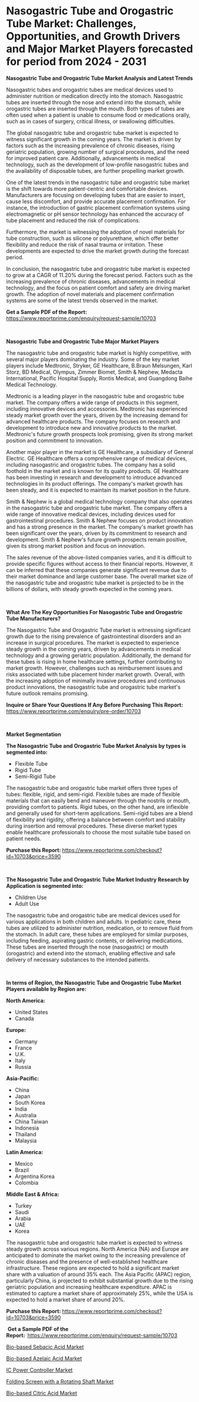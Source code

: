 <p><h1>Nasogastric Tube and Orogastric Tube Market: Challenges, Opportunities, and Growth Drivers and Major Market Players forecasted for period from 2024 - 2031</h1></p><p><strong>Nasogastric Tube and Orogastric Tube Market Analysis and Latest Trends</strong></p>
<p><p>Nasogastric tubes and orogastric tubes are medical devices used to administer nutrition or medication directly into the stomach. Nasogastric tubes are inserted through the nose and extend into the stomach, while orogastric tubes are inserted through the mouth. Both types of tubes are often used when a patient is unable to consume food or medications orally, such as in cases of surgery, critical illness, or swallowing difficulties.</p><p>The global nasogastric tube and orogastric tube market is expected to witness significant growth in the coming years. The market is driven by factors such as the increasing prevalence of chronic diseases, rising geriatric population, growing number of surgical procedures, and the need for improved patient care. Additionally, advancements in medical technology, such as the development of low-profile nasogastric tubes and the availability of disposable tubes, are further propelling market growth.</p><p>One of the latest trends in the nasogastric tube and orogastric tube market is the shift towards more patient-centric and comfortable devices. Manufacturers are focusing on developing tubes that are easier to insert, cause less discomfort, and provide accurate placement confirmation. For instance, the introduction of gastric placement confirmation systems using electromagnetic or pH sensor technology has enhanced the accuracy of tube placement and reduced the risk of complications.</p><p>Furthermore, the market is witnessing the adoption of novel materials for tube construction, such as silicone or polyurethane, which offer better flexibility and reduce the risk of nasal trauma or irritation. These developments are expected to drive the market growth during the forecast period.</p><p>In conclusion, the nasogastric tube and orogastric tube market is expected to grow at a CAGR of 11.20% during the forecast period. Factors such as the increasing prevalence of chronic diseases, advancements in medical technology, and the focus on patient comfort and safety are driving market growth. The adoption of novel materials and placement confirmation systems are some of the latest trends observed in the market.</p></p>
<p><strong>Get a Sample PDF of the Report:&nbsp;</strong> <a href="https://www.reportprime.com/enquiry/request-sample/10703">https://www.reportprime.com/enquiry/request-sample/10703</a></p>
<p>&nbsp;</p>
<p><strong>Nasogastric Tube and Orogastric Tube Major Market Players</strong></p>
<p><p>The nasogastric tube and orogastric tube market is highly competitive, with several major players dominating the industry. Some of the key market players include Medtronic, Stryker, GE Healthcare, B.Braun Melsungen, Karl Storz, BD Medical, Olympus, Zimmer Biomet, Smith & Nephew, Medacta International, Pacific Hospital Supply, Rontis Medical, and Guangdong Baihe Medical Technology.</p><p>Medtronic is a leading player in the nasogastric tube and orogastric tube market. The company offers a wide range of products in this segment, including innovative devices and accessories. Medtronic has experienced steady market growth over the years, driven by the increasing demand for advanced healthcare products. The company focuses on research and development to introduce new and innovative products to the market. Medtronic's future growth prospects look promising, given its strong market position and commitment to innovation.</p><p>Another major player in the market is GE Healthcare, a subsidiary of General Electric. GE Healthcare offers a comprehensive range of medical devices, including nasogastric and orogastric tubes. The company has a solid foothold in the market and is known for its quality products. GE Healthcare has been investing in research and development to introduce advanced technologies in its product offerings. The company's market growth has been steady, and it is expected to maintain its market position in the future.</p><p>Smith & Nephew is a global medical technology company that also operates in the nasogastric tube and orogastric tube market. The company offers a wide range of innovative medical devices, including devices used for gastrointestinal procedures. Smith & Nephew focuses on product innovation and has a strong presence in the market. The company's market growth has been significant over the years, driven by its commitment to research and development. Smith & Nephew's future growth prospects remain positive, given its strong market position and focus on innovation.</p><p>The sales revenue of the above-listed companies varies, and it is difficult to provide specific figures without access to their financial reports. However, it can be inferred that these companies generate significant revenue due to their market dominance and large customer base. The overall market size of the nasogastric tube and orogastric tube market is projected to be in the billions of dollars, with steady growth expected in the coming years.</p></p>
<p>&nbsp;</p>
<p><strong>What Are The Key Opportunities For Nasogastric Tube and Orogastric Tube Manufacturers?</strong></p>
<p><p>The Nasogastric Tube and Orogastric Tube market is witnessing significant growth due to the rising prevalence of gastrointestinal disorders and an increase in surgical procedures. The market is expected to experience steady growth in the coming years, driven by advancements in medical technology and a growing geriatric population. Additionally, the demand for these tubes is rising in home healthcare settings, further contributing to market growth. However, challenges such as reimbursement issues and risks associated with tube placement hinder market growth. Overall, with the increasing adoption of minimally invasive procedures and continuous product innovations, the nasogastric tube and orogastric tube market's future outlook remains promising.</p></p>
<p><strong>Inquire or Share Your Questions If Any Before Purchasing This Report:</strong> <a href="https://www.reportprime.com/enquiry/pre-order/10703">https://www.reportprime.com/enquiry/pre-order/10703</a></p>
<p>&nbsp;</p>
<p><strong>Market Segmentation</strong></p>
<p><strong>The Nasogastric Tube and Orogastric Tube Market Analysis by types is segmented into:</strong></p>
<p><ul><li>Flexible Tube</li><li>Rigid Tube</li><li>Semi-Rigid Tube</li></ul></p>
<p><p>The nasogastric tube and orogastric tube market offers three types of tubes: flexible, rigid, and semi-rigid. Flexible tubes are made of flexible materials that can easily bend and maneuver through the nostrils or mouth, providing comfort to patients. Rigid tubes, on the other hand, are inflexible and generally used for short-term applications. Semi-rigid tubes are a blend of flexibility and rigidity, offering a balance between comfort and stability during insertion and removal procedures. These diverse market types enable healthcare professionals to choose the most suitable tube based on patient needs.</p></p>
<p><strong>Purchase this Report:&nbsp;</strong><a href="https://www.reportprime.com/checkout?id=10703&price=3590">https://www.reportprime.com/checkout?id=10703&price=3590</a></p>
<p>&nbsp;</p>
<p><strong>The Nasogastric Tube and Orogastric Tube Market Industry Research by Application is segmented into:</strong></p>
<p><ul><li>Children Use</li><li>Adult Use</li></ul></p>
<p><p>The nasogastric tube and orogastric tube are medical devices used for various applications in both children and adults. In pediatric care, these tubes are utilized to administer nutrition, medication, or to remove fluid from the stomach. In adult care, these tubes are employed for similar purposes, including feeding, aspirating gastric contents, or delivering medications. These tubes are inserted through the nose (nasogastric) or mouth (orogastric) and extend into the stomach, enabling effective and safe delivery of necessary substances to the intended patients.</p></p>
<p>&nbsp;</p>
<p><strong>In terms of Region, the Nasogastric Tube and Orogastric Tube Market Players available by Region are:</strong></p>
<p>
    <p> <strong> North America: </strong>
        <ul>
            <li>United States</li>
            <li>Canada</li>
        </ul>
        </p> 
    <p> <strong> Europe: </strong>
        <ul>
            <li>Germany</li>
            <li>France</li>
            <li>U.K.</li>
            <li>Italy</li>
            <li>Russia</li>
        </ul>
        </p> 
    <p> <strong> Asia-Pacific: </strong>
        <ul>
            <li>China</li>
            <li>Japan</li>
            <li>South Korea</li>
            <li>India</li>
            <li>Australia</li>
            <li>China Taiwan</li>
            <li>Indonesia</li>
            <li>Thailand</li>
            <li>Malaysia</li>
        </ul>
        </p> 
    <p> <strong> Latin America: </strong>
        <ul>
            <li>Mexico</li>
            <li>Brazil</li>
            <li>Argentina Korea</li>
            <li>Colombia</li>
        </ul>
        </p> 
    <p> <strong> Middle East & Africa: </strong>
        <ul>
            <li>Turkey</li>
            <li>Saudi</li>
            <li>Arabia</li>
            <li>UAE</li>
            <li>Korea</li>
        </ul>
    </p>
    </p>
<p><p>The nasogastric tube and orogastric tube market is expected to witness steady growth across various regions. North America (NA) and Europe are anticipated to dominate the market owing to the increasing prevalence of chronic diseases and the presence of well-established healthcare infrastructure. These regions are expected to hold a significant market share with a valuation of around 35% each. The Asia Pacific (APAC) region, particularly China, is projected to exhibit substantial growth due to the rising geriatric population and increasing healthcare expenditure. APAC is estimated to capture a market share of approximately 25%, while the USA is expected to hold a market share of around 20%.</p></p>
<p><strong>Purchase this Report: </strong><a href="https://www.reportprime.com/checkout?id=10703&price=3590">https://www.reportprime.com/checkout?id=10703&price=3590</a></p>
<p>&nbsp;<strong>Get a Sample PDF of the Report:&nbsp;&nbsp;</strong><a href="https://www.reportprime.com/enquiry/request-sample/10703">https://www.reportprime.com/enquiry/request-sample/10703</a></p>
<p><strong></strong></p>
<p><p><a href="https://medium.com/@ashlylowe4544/bio-based-sebacic-acid-market-outlook-industry-overview-and-forecast-2024-to-2031-4d701a8074dc">Bio-based Sebacic Acid Market</a></p><p><a href="https://medium.com/@ashlylowe4544/bio-based-azelaic-acid-market-comprehensive-assessment-by-type-application-and-geography-f438ae9d6d34">Bio-based Azelaic Acid Market</a></p><p><a href="https://github.com/tamvrosiya/Market-Research-Report-List-2/blob/main/ic-power-controller-market.md">IC Power Controller Market</a></p><p><a href="https://github.com/dringals/Market-Research-Report-List-2/blob/main/folding-screen-with-a-rotating-shaft-market.md">Folding Screen with a Rotating Shaft Market</a></p><p><a href="https://medium.com/@ashlylowe4544/bio-based-citric-acid-market-analysis-and-sze-forecasted-for-period-from-2024-to-2031-75d40400d2af">Bio-based Citric Acid Market</a></p></p>